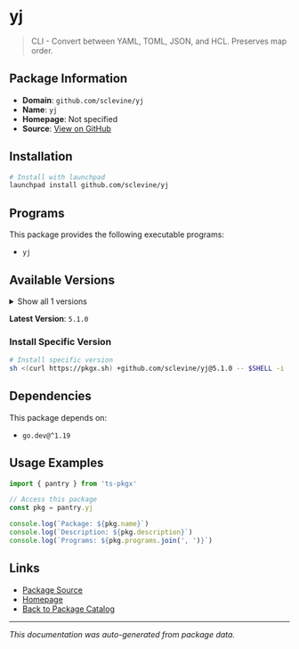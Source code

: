# yj

> CLI - Convert between YAML, TOML, JSON, and HCL. Preserves map order.

## Package Information

- **Domain**: `github.com/sclevine/yj`
- **Name**: `yj`
- **Homepage**: Not specified
- **Source**: [View on GitHub](https://github.com/pkgxdev/pantry/tree/main/projects/github.com/sclevine/yj/package.yml)

## Installation

```bash
# Install with launchpad
launchpad install github.com/sclevine/yj
```

## Programs

This package provides the following executable programs:

- `yj`

## Available Versions

<details>
<summary>Show all 1 versions</summary>

- `5.1.0`

</details>

**Latest Version**: `5.1.0`

### Install Specific Version

```bash
# Install specific version
sh <(curl https://pkgx.sh) +github.com/sclevine/yj@5.1.0 -- $SHELL -i
```

## Dependencies

This package depends on:

- `go.dev@^1.19`

## Usage Examples

```typescript
import { pantry } from 'ts-pkgx'

// Access this package
const pkg = pantry.yj

console.log(`Package: ${pkg.name}`)
console.log(`Description: ${pkg.description}`)
console.log(`Programs: ${pkg.programs.join(', ')}`)
```

## Links

- [Package Source](https://github.com/pkgxdev/pantry/tree/main/projects/github.com/sclevine/yj/package.yml)
- [Homepage](#)
- [Back to Package Catalog](../../../package-catalog.md)

---

*This documentation was auto-generated from package data.*
